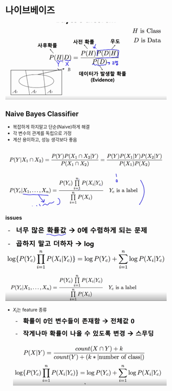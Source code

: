 # 나이브베이즈
![bayes](../img/bayes.png)

## Naive Bayes Classifier
- 복잡하게 하지말고 단순(Naive)하게 해결
- 각 변수의 관계를 독립으로 가정
- 계산 용이하고, 성능 생각보다 좋음

![bayes2](../img/bayes_2.png)
### issues
![bayes3](../img/bayes_3.png)
- $X_i$는 feature 종류
![bayes4](../img/bayes_4.png)